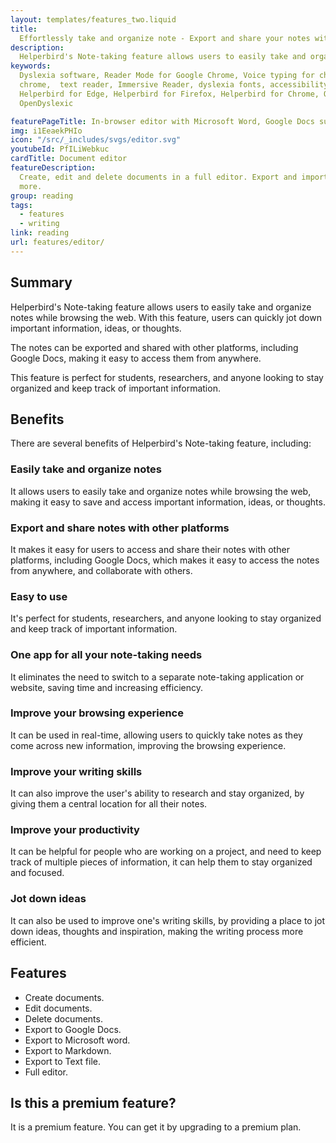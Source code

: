 ```yaml
---
layout: templates/features_two.liquid
title:
  Effortlessly take and organize note - Export and share your notes with other platforms
description:
  Helperbird's Note-taking feature allows users to easily take and organize notes while browsing the web. With this feature, users can quickly jot down important information, ideas, or thoughts. The notes can be exported and shared with other platforms, including Google Docs, making it easy to access them from anywhere. This feature is perfect for students, researchers, and anyone looking to stay organized and keep track of important information.
keywords:
  Dyslexia software, Reader Mode for Google Chrome, Voice typing for chrome, Text to speech for
  chrome,  text reader, Immersive Reader, dyslexia fonts, accessibility software, dyslexia software,
  Helperbird for Edge, Helperbird for Firefox, Helperbird for Chrome, Opendyslexic for Chrome,
  OpenDyslexic

featurePageTitle: In-browser editor with Microsoft Word, Google Docs support
img: i1EeaekPHIo
icon: "/src/_includes/svgs/editor.svg"
youtubeId: PfILiWebkuc
cardTitle: Document editor
featureDescription:
  Create, edit and delete documents in a full editor. Export and import to Google docs, Markdown and
  more.
group: reading
tags: 
  - features
  - writing
link: reading
url: features/editor/
---
```




## Summary
Helperbird's Note-taking feature allows users to easily take and organize notes while browsing the web. With this feature, users can quickly jot down important information, ideas, or thoughts. 

The notes can be exported and shared with other platforms, including Google Docs, making it easy to access them from anywhere. 

This feature is perfect for students, researchers, and anyone looking to stay organized and keep track of important information.


## Benefits
There are several benefits of Helperbird's Note-taking feature, including:

### Easily take and organize notes
It allows users to easily take and organize notes while browsing the web, making it easy to save and access important information, ideas, or thoughts.

### Export and share notes with other platforms
It makes it easy for users to access and share their notes with other platforms, including Google Docs, which makes it easy to access the notes from anywhere, and collaborate with others.


### Easy to use
It's perfect for students, researchers, and anyone looking to stay organized and keep track of important information.

### One app for all your note-taking needs
It eliminates the need to switch to a separate note-taking application or website, saving time and increasing efficiency.

### Improve your browsing experience
It can be used in real-time, allowing users to quickly take notes as they come across new information, improving the browsing experience.

### Improve your writing skills
It can also improve the user's ability to research and stay organized, by giving them a central location for all their notes.

### Improve your productivity
It can be helpful for people who are working on a project, and need to keep track of multiple pieces of information, it can help them to stay organized and focused.

### Jot down ideas
It can also be used to improve one's writing skills, by providing a place to jot down ideas, thoughts and inspiration, making the writing process more efficient.


## Features
     
- Create documents.
- Edit documents.
- Delete documents.
- Export to Google Docs.
- Export to Microsoft word.
- Export to Markdown.
- Export to Text file.
- Full editor.

## Is this a premium feature?
It is a premium feature. You can get it by upgrading to a premium plan.



























